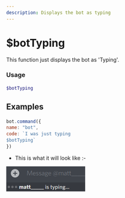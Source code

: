 ```yaml
---
description: Displays the bot as typing
---
```


# $botTyping

This function just displays the bot as 'Typing'.

### Usage

```php
$botTyping
```

## Examples

```javascript
bot.command({
name: "bot",
code: `I was just typing
$botTyping`
})
```

* This is what it will look like :-

![Heres what it would look like. Of course it would be your bots name](<../../.gitbook/assets/image (48).png>)
